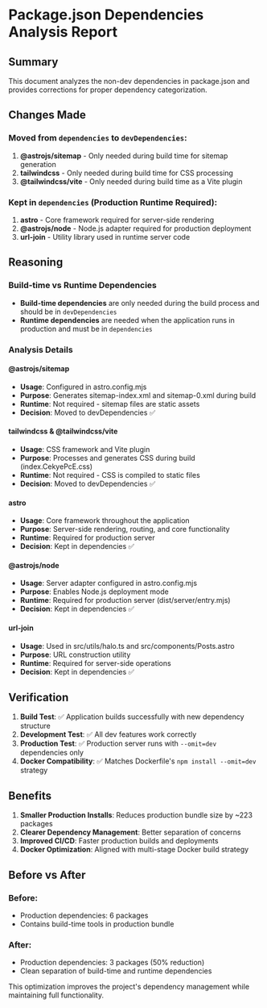 # Package.json Dependencies Analysis Report

## Summary

This document analyzes the non-dev dependencies in package.json and provides corrections for proper dependency categorization.

## Changes Made

### Moved from `dependencies` to `devDependencies`:

1. **@astrojs/sitemap** - Only needed during build time for sitemap generation
2. **tailwindcss** - Only needed during build time for CSS processing
3. **@tailwindcss/vite** - Only needed during build time as a Vite plugin

### Kept in `dependencies` (Production Runtime Required):

1. **astro** - Core framework required for server-side rendering
2. **@astrojs/node** - Node.js adapter required for production deployment
3. **url-join** - Utility library used in runtime server code

## Reasoning

### Build-time vs Runtime Dependencies

- **Build-time dependencies** are only needed during the build process and should be in `devDependencies`
- **Runtime dependencies** are needed when the application runs in production and must be in `dependencies`

### Analysis Details

#### @astrojs/sitemap
- **Usage**: Configured in astro.config.mjs
- **Purpose**: Generates sitemap-index.xml and sitemap-0.xml during build
- **Runtime**: Not required - sitemap files are static assets
- **Decision**: Moved to devDependencies ✅

#### tailwindcss & @tailwindcss/vite
- **Usage**: CSS framework and Vite plugin
- **Purpose**: Processes and generates CSS during build (index.CekyePcE.css)
- **Runtime**: Not required - CSS is compiled to static files
- **Decision**: Moved to devDependencies ✅

#### astro
- **Usage**: Core framework throughout the application
- **Purpose**: Server-side rendering, routing, and core functionality
- **Runtime**: Required for production server
- **Decision**: Kept in dependencies ✅

#### @astrojs/node
- **Usage**: Server adapter configured in astro.config.mjs
- **Purpose**: Enables Node.js deployment mode
- **Runtime**: Required for production server (dist/server/entry.mjs)
- **Decision**: Kept in dependencies ✅

#### url-join
- **Usage**: Used in src/utils/halo.ts and src/components/Posts.astro
- **Purpose**: URL construction utility
- **Runtime**: Required for server-side operations
- **Decision**: Kept in dependencies ✅

## Verification

1. **Build Test**: ✅ Application builds successfully with new dependency structure
2. **Development Test**: ✅ All dev features work correctly
3. **Production Test**: ✅ Production server runs with `--omit=dev` dependencies only
4. **Docker Compatibility**: ✅ Matches Dockerfile's `npm install --omit=dev` strategy

## Benefits

1. **Smaller Production Installs**: Reduces production bundle size by ~223 packages
2. **Clearer Dependency Management**: Better separation of concerns
3. **Improved CI/CD**: Faster production builds and deployments
4. **Docker Optimization**: Aligned with multi-stage Docker build strategy

## Before vs After

### Before:
- Production dependencies: 6 packages
- Contains build-time tools in production bundle

### After:
- Production dependencies: 3 packages (50% reduction)
- Clean separation of build-time and runtime dependencies

This optimization improves the project's dependency management while maintaining full functionality.